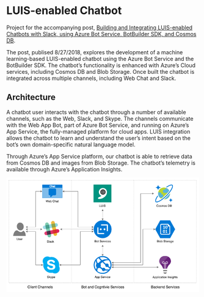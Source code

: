 # LUIS-enabled Chatbot

Project for the accompanying post, [Building and Integrating LUIS-enabled Chatbots with Slack, using Azure Bot Service, BotBuilder SDK, and Cosmos DB](https://programmaticponderings.com/).

The post, publised 8/27/2018, explores the development of a machine learning-based LUIS-enabled chatbot using the Azure Bot Service and the BotBuilder SDK. The chatbot’s functionality is enhanced with Azure’s Cloud services, including Cosmos DB and Blob Storage. Once built the chatbot is integrated across multiple channels, including Web Chat and Slack.

## Architecture

A chatbot user interacts with the chatbot through a number of available channels, such as the Web, Slack, and Skype. The channels communicate with the Web App Bot, part of Azure Bot Service, and running on Azure’s App Service, the fully-managed platform for cloud apps. LUIS integration allows the chatbot to learn and understand the user’s intent based on the bot’s own domain-specific natural language model.

Through Azure’s App Service platform, our chatbot is able to retrieve data from Cosmos DB and images from Blob Storage. The chatbot’s telemetry is available through Azure’s Application Insights.

![Chatbot Architecture](./pics/azure-chatbot-diagram.png)
